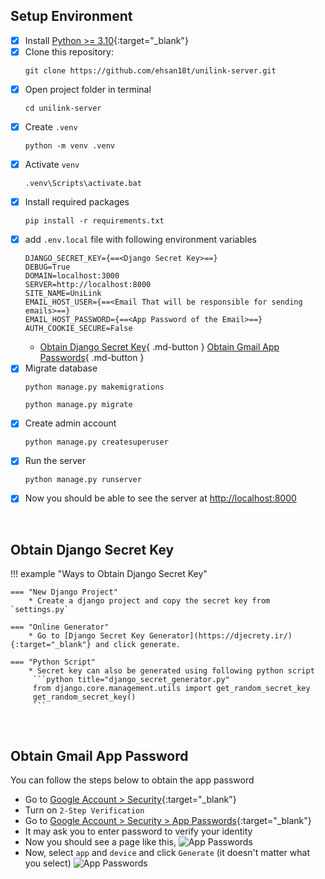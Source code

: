 ## Setup Environment
 - [x] Install [Python >= 3.10](https://www.python.org/downloads/release/python-3100/){:target="_blank"}
 - [x] Clone this repository: 
    ```
    git clone https://github.com/ehsan18t/unilink-server.git
    ```
 - [x] Open project folder in terminal
    ```
    cd unilink-server
    ```
 - [x] Create `.venv` 
    ```
    python -m venv .venv
    ```
 - [x] Activate `venv` 
    ```
    .venv\Scripts\activate.bat
    ```
 - [x] Install required packages
    ```
    pip install -r requirements.txt
    ```
 - [x] add `.env.local` file with following environment variables
    ```
    DJANGO_SECRET_KEY={==<Django Secret Key>==}
    DEBUG=True
    DOMAIN=localhost:3000
    SERVER=http://localhost:8000
    SITE_NAME=UniLink
    EMAIL_HOST_USER={==<Email That will be responsible for sending emails>==}
    EMAIL_HOST_PASSWORD={==<App Password of the Email>==}
    AUTH_COOKIE_SECURE=False
    ```
    - [Obtain Django Secret Key](#obtain-django-secret-key){ .md-button } [Obtain Gmail App Passwords](#obtain-gmail-app-password){ .md-button }
 - [x] Migrate database
    ```
    python manage.py makemigrations
    ```
    ```
    python manage.py migrate
    ```
 - [x] Create admin account
    ```
    python manage.py createsuperuser
    ```
 - [x] Run the server
    ```
    python manage.py runserver
    ```
 - [x] Now you should be able to see the server at [http://localhost:8000](http://localhost:8000)

<br>

## Obtain Django Secret Key

!!! example "Ways to Obtain Django Secret Key"

    === "New Django Project"
        * Create a django project and copy the secret key from `settings.py`

    === "Online Generator"
        * Go to [Django Secret Key Generator](https://djecrety.ir/){:target="_blank"} and click generate.

    === "Python Script"
        * Secret key can also be generated using following python script
         ```python title="django_secret_generator.py"
         from django.core.management.utils import get_random_secret_key
         get_random_secret_key()
         ```

<br>

## Obtain Gmail App Password
You can follow the steps below to obtain the app password

   - Go to [Google Account > Security](https://myaccount.google.com/security){:target="_blank"}
   - Turn on `2-Step Verification`
   - Go to [Google Account > Security > App Passwords](https://myaccount.google.com/apppasswords){:target="_blank"}
   - It may ask you to enter password to verify your identity
   - Now you should see a page like this,
   ![App Passwords](/assets/uploads/images/App_Passwords.png)
   - Now, select `app` and `device` and click `Generate` (it doesn't matter what you select)
   ![App Passwords](/assets/uploads/images/App_Passwords_2.png)

